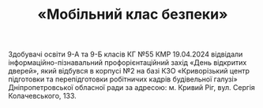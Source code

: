 ﻿---
title: «Мобільний клас безпеки»
---

Здобувачі освіти 9-А та 9-Б класів КГ №55 КМР 19.04.2024 відвідали інформаційно-пізнавальний профорієнтаційний захід «День відкритих дверей», який відбувся в корпусі №2 на базі КЗО «Криворізький центр підготовки та перепідготовки робітничих кадрів будівельної галузі» Дніпропетровської обласної ради за адресою: м. Кривий Ріг, вул. Сергія Колачевського, 133.

<slideshow />
